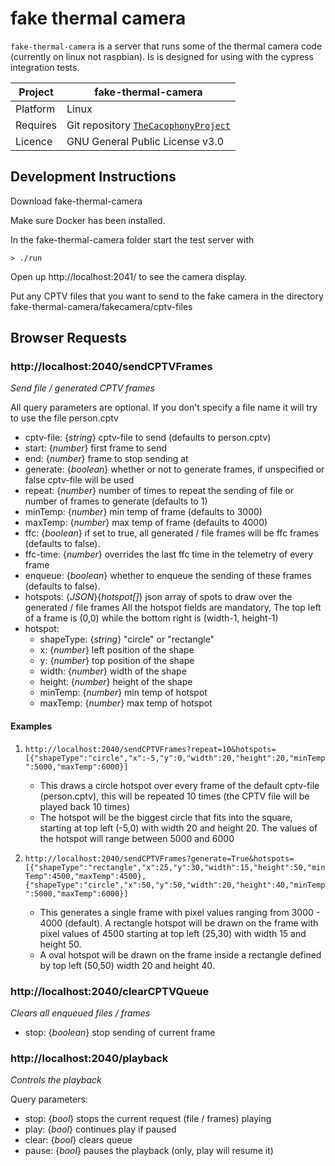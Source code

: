 # fake thermal camera

`fake-thermal-camera` is a server that runs some of the thermal camera code (currently on linux not raspbian). Is is designed for using with the cypress integration tests.

| Project  | fake-thermal-camera                                                        |
| -------- | -------------------------------------------------------------------------- |
| Platform | Linux                                                                      |
| Requires | Git repository [`TheCacophonyProject`](https://github.com/TheCacophonyProject/feverscreen) |
| Licence  | GNU General Public License v3.0                                            |

## Development Instructions

Download fake-thermal-camera

Make sure Docker has been installed.

In the fake-thermal-camera folder start the test server with

```
> ./run
```

Open up http://localhost:2041/ to see the camera display.

Put any CPTV files that you want to send to the fake camera in the directory fake-thermal-camera/fakecamera/cptv-files

## Browser Requests

### http://localhost:2040/sendCPTVFrames

_Send file / generated CPTV frames_

All query parameters are optional. If you don't specify a file name it will try to use the file person.cptv

- cptv-file: {_string_} cptv-file to send (defaults to person.cptv)
- start: {_number_} first frame to send
- end: {_number_} frame to stop sending at
- generate: {_boolean_} whether or not to generate frames, if unspecified or false cptv-file will be used
- repeat: {_number_} number of times to repeat the sending of file or number of frames to generate (defaults to 1)
- minTemp: {_number_} min temp of frame (defaults to 3000)
- maxTemp: {_number_} max temp of frame (defaults to 4000)
- ffc: {_boolean_} if set to true, all generated / file frames will be ffc frames (defaults to false).
- ffc-time: {_number_} overrides the last ffc time in the telemetry of every frame
- enqueue: {_boolean_} whether to enqueue the sending of these frames (defaults to false).
- hotspots: {_JSON_}{_hotspot[]_} json array of spots to draw over the generated / file frames
  All the hotspot fields are mandatory, The top left of a frame is (0,0) while the bottom right is (width-1, height-1)
- hotspot:
  - shapeType: {_string_} "circle" or "rectangle"
  - x: {_number_} left position of the shape
  - y: {_number_} top position of the shape
  - width: {_number_} width of the shape
  - height: {_number_} height of the shape
  - minTemp: {_number_} min temp of hotspot
  - maxTemp: {_number_} max temp of hotspot

#### Examples

1. `http://localhost:2040/sendCPTVFrames?repeat=10&hotspots=[{"shapeType":"circle","x":-5,"y":0,"width":20,"height":20,"minTemp":5000,"maxTemp":6000}]`

   - This draws a circle hotspot over every frame of the default cptv-file (person.cptv), this will be repeated 10 times (the CPTV file will be played back 10 times)
   - The hotspot will be the biggest circle that fits into the square, starting at top left (-5,0) with width 20 and height 20. The values of the hotspot will range between 5000 and 6000

1. `http://localhost:2040/sendCPTVFrames?generate=True&hotspots=[{"shapeType":"rectangle","x":25,"y":30,"width":15,"height":50,"minTemp":4500,"maxTemp":4500}, {"shapeType":"circle","x":50,"y":50,"width":20,"height":40,"minTemp":5000,"maxTemp":6000}]`
   - This generates a single frame with pixel values ranging from 3000 - 4000 (default). A rectangle hotspot will be drawn on the frame with pixel values of 4500 starting at top left (25,30) with width 15 and height 50.
   - A oval hotspot will be drawn on the frame inside a rectangle defined by top left (50,50) width 20 and height 40.

### http://localhost:2040/clearCPTVQueue

_Clears all enqueued files / frames_

- stop: {_boolean_} stop sending of current frame

### http://localhost:2040/playback

_Controls the playback_

Query parameters:

- stop: {_bool_} stops the current request (file / frames) playing
- play: {_bool_} continues play if paused
- clear: {_bool_} clears queue
- pause: {_bool_} pauses the playback (only, play will resume it)
